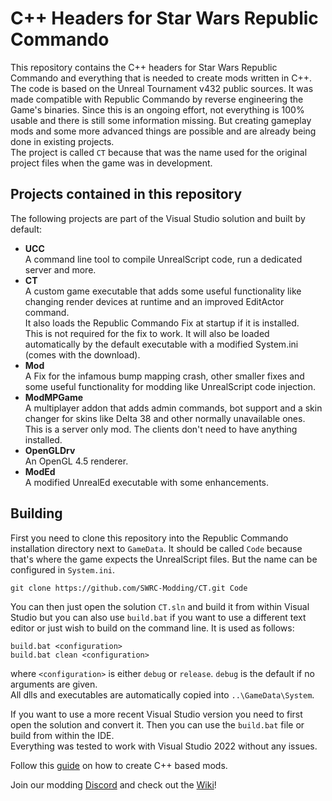 # C++ Headers for Star Wars Republic Commando

This repository contains the C++ headers for Star Wars Republic Commando and everything that is needed to create mods written in C++. The code is based on the Unreal Tournament v432 public sources. It was made compatible with Republic Commando by reverse engineering the Game's binaries. Since this is an ongoing effort, not everything is 100% usable and there is still some information missing. But creating gameplay mods and some more advanced things are possible and are already being done in existing projects.  
The project is called `CT` because that was the name used for the original project files when the game was in development.

## Projects contained in this repository
The following projects are part of the Visual Studio solution and built by default:
* __UCC__  
	A command line tool to compile UnrealScript code, run a dedicated server and more.
* __CT__  
	A custom game executable that adds some useful functionality like changing render devices at runtime and an improved EditActor command.  
	It also loads the Republic Commando Fix at startup if it is installed.  
	This is not required for the fix to work. It will also be loaded automatically by the default executable with a modified System.ini (comes with the download).
* __Mod__  
	A Fix for the infamous bump mapping crash, other smaller fixes and some useful functionality for modding like UnrealScript code injection.
* __ModMPGame__  
	A multiplayer addon that adds admin commands, bot support and a skin changer for skins like Delta 38 and other normally unavailable ones.  
	This is a server only mod. The clients don't need to have anything installed.
* __OpenGLDrv__  
	An OpenGL 4.5 renderer.
* __ModEd__  
	A modified UnrealEd executable with some enhancements.

## Building
First you need to clone this repository into the Republic Commando installation directory next to `GameData`. It should be called `Code` because that's where the game expects the UnrealScript files. But the name can be configured in `System.ini`.
```
git clone https://github.com/SWRC-Modding/CT.git Code
```

You can then just open the solution `CT.sln` and build it from within Visual Studio but you can also use `build.bat` if you want to use a different text editor or just wish to build on the command line. It is used as follows:
```
build.bat <configuration>
build.bat clean <configuration>
```
where `<configuration>` is either `debug` or `release`. `debug` is the default if no arguments are given.  
All dlls and executables are automatically copied into `..\GameData\System`.  

If you want to use a more recent Visual Studio version you need to first open the solution and convert it. Then you can use the `build.bat` file or build from within the IDE.  
Everything was tested to work with Visual Studio 2022 without any issues.  
  
Follow this [guide](https://wiki.swrc-modding.net/index.php?title=Writing_Native_Code) on how to create C++ based mods.  

Join our modding [Discord](https://discord.gg/3u69jMa) and check out the [Wiki](https://wiki.swrc-modding.net/index.php?title=Main_Page)!  
